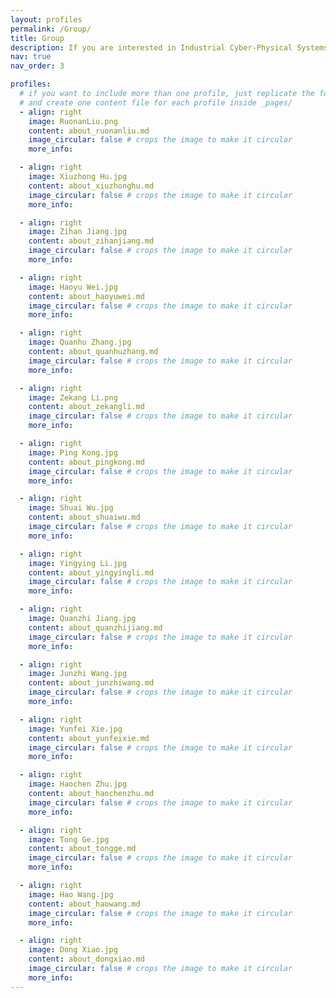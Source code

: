 ```yaml
---
layout: profiles
permalink: /Group/
title: Group
description: If you are interested in Industrial Cyber-Physical Systems and Intelligent unmanned system, welcome to join us at ruonan.liu@sjtu.edu.cn.
nav: true
nav_order: 3

profiles:
  # if you want to include more than one profile, just replicate the following block
  # and create one content file for each profile inside _pages/
  - align: right
    image: RuonanLiu.png
    content: about_ruonanliu.md
    image_circular: false # crops the image to make it circular
    more_info: 

  - align: right
    image: Xiuzhong Hu.jpg
    content: about_xiuzhonghu.md
    image_circular: false # crops the image to make it circular
    more_info: 

  - align: right
    image: Zihan Jiang.jpg
    content: about_zihanjiang.md
    image_circular: false # crops the image to make it circular
    more_info:

  - align: right
    image: Haoyu Wei.jpg
    content: about_haoyuwei.md
    image_circular: false # crops the image to make it circular
    more_info:

  - align: right
    image: Quanhu Zhang.jpg
    content: about_quanhuzhang.md
    image_circular: false # crops the image to make it circular
    more_info:

  - align: right
    image: Zekang Li.png
    content: about_zekangli.md
    image_circular: false # crops the image to make it circular
    more_info: 

  - align: right
    image: Ping Kong.jpg
    content: about_pingkong.md
    image_circular: false # crops the image to make it circular
    more_info: 

  - align: right
    image: Shuai Wu.jpg
    content: about_shuaiwu.md
    image_circular: false # crops the image to make it circular
    more_info:

  - align: right
    image: Yingying Li.jpg
    content: about_yingyingli.md
    image_circular: false # crops the image to make it circular
    more_info:

  - align: right
    image: Quanzhi Jiang.jpg
    content: about_quanzhijiang.md
    image_circular: false # crops the image to make it circular
    more_info:

  - align: right
    image: Junzhi Wang.jpg
    content: about_junzhiwang.md
    image_circular: false # crops the image to make it circular
    more_info: 

  - align: right
    image: Yunfei Xie.jpg
    content: about_yunfeixie.md
    image_circular: false # crops the image to make it circular
    more_info: 

  - align: right
    image: Haochen Zhu.jpg
    content: about_haochenzhu.md
    image_circular: false # crops the image to make it circular
    more_info:

  - align: right
    image: Tong Ge.jpg
    content: about_tongge.md
    image_circular: false # crops the image to make it circular
    more_info:

  - align: right
    image: Hao Wang.jpg
    content: about_haowang.md
    image_circular: false # crops the image to make it circular
    more_info:

  - align: right
    image: Dong Xiao.jpg
    content: about_dongxiao.md
    image_circular: false # crops the image to make it circular
    more_info:
---
```

